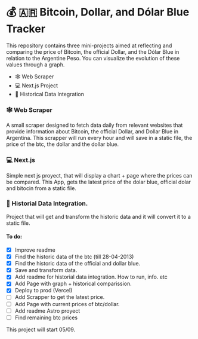 # 💰 🇦🇷 Bitcoin, Dollar, and Dólar Blue Tracker

This repository contains three mini-projects aimed at reflecting and comparing the price of Bitcoin, the official Dollar, and the Dólar Blue in relation to the Argentine Peso. You can visualize the evolution of these values through a graph.

- 🕸 Web Scraper
- 💻 Next.js Project
- 📅 Historical Data Integration

### 🕸 Web Scraper

A small scraper designed to fetch data daily from relevant websites that provide information about Bitcoin, the official Dollar, and Dollar Blue in Argentina. This scrapper will run every hour and will save in a static file, the price of the btc, the dollar and the dollar blue.

### 💻 Next.js

Simple next js proyect, that will display a chart + page where the prices can be compared.
This App, gets the latest price of the dolar blue, official dolar and bitocin from a static file.

### 📅 Historial Data Integration.

Project that will get and transform the historic data and it will convert it to a static file.

#### To do:

- [x] Improve readme
- [x] Find the historic data of the btc (till 28-04-2013)
- [x] Find the historic data of the official and dollar blue.
- [x] Save and transform data.
- [x] Add readme for historial data integration. How to run, info. etc
- [x] Add Page with graph + historical comparission.
- [x] Deploy to prod (Vercel)
- [ ] Add Scrapper to get the latest price.
- [ ] Add Page with current prices of btc/dollar.
- [ ] Add readme Astro proyect
- [ ] Find remaining btc prices

This project will start 05/09.
